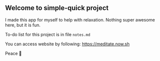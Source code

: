 ## Welcome to simple-quick project

I made this app for myself to help with relaxation. Nothing super awesome here, but it is fun.

To-do list for this project is in file `notes.md`

You can access website by following: https://meditate.now.sh

Peace 🎵
